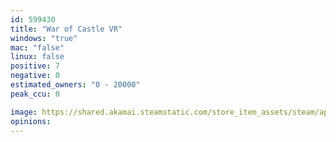 ```yaml
---
id: 599430
title: "War of Castle VR"
windows: "true"
mac: "false"
linux: false
positive: 7
negative: 0
estimated_owners: "0 - 20000"
peak_ccu: 0

image: https://shared.akamai.steamstatic.com/store_item_assets/steam/apps/599430/header.jpg?t=1489580432
opinions:
---
```

